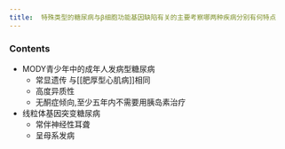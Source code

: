 ```yaml
---
title:  特殊类型的糖尿病与β细胞功能基因缺陷有关的主要考察哪两种疾病分别有何特点
--- 
```


### Contents
- MODY青少年中的成年人发病型糖尿病 
  - 常显遗传 与[[肥厚型心肌病]]相同
  - 高度异质性
  - 无酮症倾向,至少五年内不需要用胰岛素治疗
- 线粒体基因突变糖尿病
  - 常伴神经性耳聋
  - 呈母系发病

